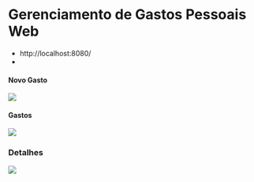 # Gerenciamento de Gastos Pessoais Web
* http://localhost:8080/
* 
#### Novo Gasto
![](https://raw.githubusercontent.com/rveck/gastos-api-client/master/images/tela%202.png)

#### Gastos
![](https://raw.githubusercontent.com/rveck/gastos-api-client/master/images/tela%203.png)

### Detalhes
![](https://raw.githubusercontent.com/rveck/gastos-api-client/master/images/tela%204.png)
